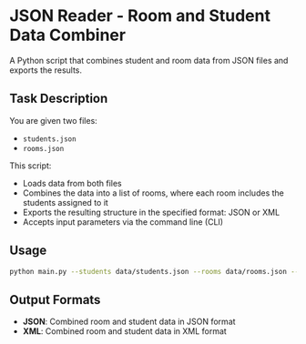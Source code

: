 # JSON Reader - Room and Student Data Combiner

A Python script that combines student and room data from JSON files and exports the results.

## Task Description

You are given two files:
- `students.json`
- `rooms.json`

This script:
- Loads data from both files
- Combines the data into a list of rooms, where each room includes the students assigned to it
- Exports the resulting structure in the specified format: JSON or XML
- Accepts input parameters via the command line (CLI)

## Usage

```bash
python main.py --students data/students.json --rooms data/rooms.json --format json --output output/
```

## Output Formats

- **JSON**: Combined room and student data in JSON format
- **XML**: Combined room and student data in XML format